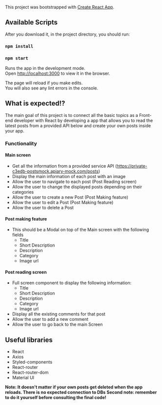 This project was bootstrapped with [Create React App](https://github.com/facebook/create-react-app).

## Available Scripts

After you download it, in the project directory, you should run:

### `npm install`

### `npm start`

Runs the app in the development mode.<br>
Open [http://localhost:3000](http://localhost:3000) to view it in the browser.

The page will reload if you make edits.<br>
You will also see any lint errors in the console.


## What is expected!?
The main goal of this project is to connect all the basic topics as a Front-end developer with React by developing a app 
that allows you to read the latest posts from a provided API below and create your own posts inside your app.

### Functionality

  #### Main screen
  * Get all the information from a provided service API (https://private-c3edb-postsmock.apiary-mock.com/posts)
  * Display the main information of each post with an image
  * Allow the user to navigate to each post (Post Reading screen)
  * Allow the user to change the displayed posts depending on their categories
  * Allow the user to create a new Post (Post Making feature)
  * Allow the user to edit a Post (Post Making feature)
  * Allow the user to delete a Post

  #### Post making feature
  * This should be a Modal on top of the Main screen with the following fields
    * Title
    * Short Description
    * Description
    * Category
    * Image url

  #### Post reading screen
  * Full screen component to display the following information:
    * Title
    * Short Description
    * Description
    * Category
    * Image url
  * Display all the existing comments for that post
  * Allow the user to add a new comment
  * Allow the user to go back to the main Screen

## Useful libraries
* React
* Axios
* Styled-components
* React-router
* React-router-dom
* Material UI

**Note: It doesn't matter if your own posts get deleted when the app reloads. There is no expected connection to DBs**
**Second note: remember to do it yourself before consulting the final code!**

